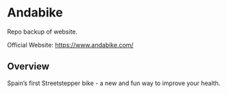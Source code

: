 # Andabike

Repo backup of website.

Official Website: https://www.andabike.com/

## Overview

Spain’s first Streetstepper bike - a new and fun way to improve your health.
